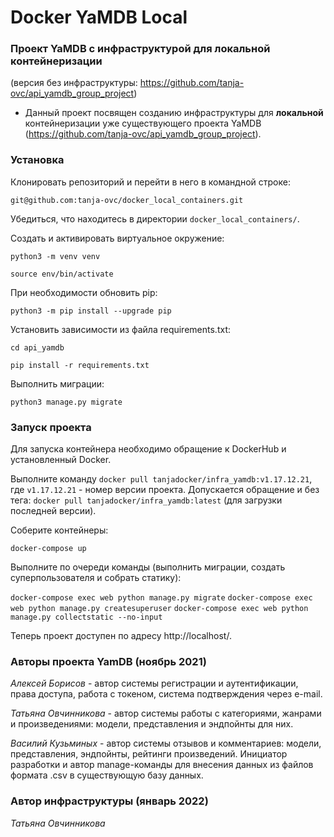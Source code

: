 # Docker YaMDB Local

### Проект YaMDB с инфраструктурой для локальной контейнеризации
(версия без инфраструктуры: https://github.com/tanja-ovc/api_yamdb_group_project)

- Данный проект посвящен созданию инфраструктуры для __локальной__ контейнеризации уже существующего проекта YaMDB (https://github.com/tanja-ovc/api_yamdb_group_project).

### Установка
Клонировать репозиторий и перейти в него в командной строке:

```git@github.com:tanja-ovc/docker_local_containers.git```

Убедиться, что находитесь в директории ```docker_local_containers/```.

Cоздать и активировать виртуальное окружение:

```python3 -m venv venv```

```source env/bin/activate```

При необходимости обновить pip:

```python3 -m pip install --upgrade pip```

Установить зависимости из файла requirements.txt:

```cd api_yamdb```

```pip install -r requirements.txt```

Выполнить миграции:

```python3 manage.py migrate```

### Запуск проекта

Для запуска контейнера необходимо обращение к DockerHub и установленный Docker.

Выполните команду ```docker pull tanjadocker/infra_yamdb:v1.17.12.21```, где ```v1.17.12.21``` - номер версии проекта. Допускается обращение и без тега: ```docker pull tanjadocker/infra_yamdb:latest``` (для загрузки последней версии).

Соберите контейнеры:

```docker-compose up```

Выполните по очереди команды (выполнить миграции, создать суперпользователя и собрать статику):

```docker-compose exec web python manage.py migrate```
```docker-compose exec web python manage.py createsuperuser```
```docker-compose exec web python manage.py collectstatic --no-input```

Теперь проект доступен по адресу http://localhost/.


### Авторы проекта YamDB (ноябрь 2021)

_Алексей Борисов_ - автор системы регистрации и аутентификации, права доступа, работа с токеном, система подтверждения через e-mail.

_Татьяна Овчинникова_ - автор системы работы с категориями, жанрами и произведениями: модели, представления и эндпойнты для них.

_Василий Кузьминых_ - автор системы отзывов и комментариев: модели, представления, эндпойнты, рейтинги произведений. Инициатор разработки и автор manage-команды для внесения данных из файлов формата .csv в существующую базу данных.


### Автор инфраструктуры (январь 2022)
_Татьяна Овчинникова_

